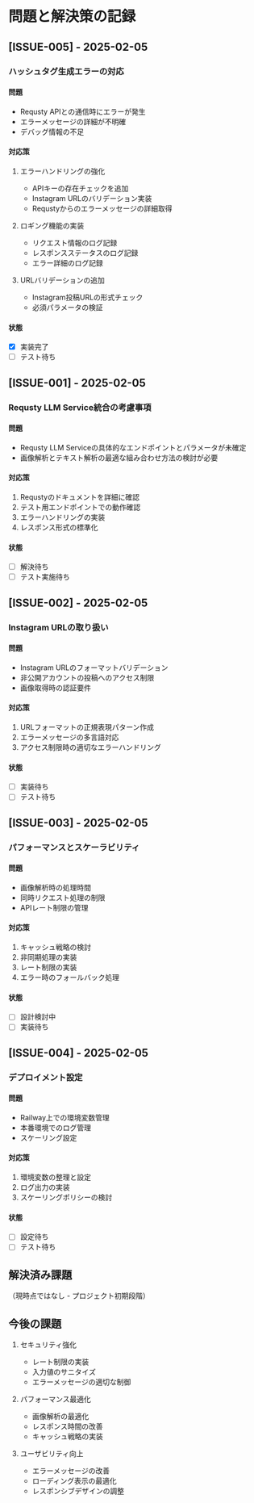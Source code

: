 # 問題と解決策の記録

## [ISSUE-005] - 2025-02-05
### ハッシュタグ生成エラーの対応

#### 問題
- Requsty APIとの通信時にエラーが発生
- エラーメッセージの詳細が不明確
- デバッグ情報の不足

#### 対応策
1. エラーハンドリングの強化
   - APIキーの存在チェックを追加
   - Instagram URLのバリデーション実装
   - Requstyからのエラーメッセージの詳細取得

2. ロギング機能の実装
   - リクエスト情報のログ記録
   - レスポンスステータスのログ記録
   - エラー詳細のログ記録

3. URLバリデーションの追加
   - Instagram投稿URLの形式チェック
   - 必須パラメータの検証

#### 状態
- [x] 実装完了
- [ ] テスト待ち

## [ISSUE-001] - 2025-02-05
### Requsty LLM Service統合の考慮事項

#### 問題
- Requsty LLM Serviceの具体的なエンドポイントとパラメータが未確定
- 画像解析とテキスト解析の最適な組み合わせ方法の検討が必要

#### 対応策
1. Requstyのドキュメントを詳細に確認
2. テスト用エンドポイントでの動作確認
3. エラーハンドリングの実装
4. レスポンス形式の標準化

#### 状態
- [ ] 解決待ち
- [ ] テスト実施待ち

## [ISSUE-002] - 2025-02-05
### Instagram URLの取り扱い

#### 問題
- Instagram URLのフォーマットバリデーション
- 非公開アカウントの投稿へのアクセス制限
- 画像取得時の認証要件

#### 対応策
1. URLフォーマットの正規表現パターン作成
2. エラーメッセージの多言語対応
3. アクセス制限時の適切なエラーハンドリング

#### 状態
- [ ] 実装待ち
- [ ] テスト待ち

## [ISSUE-003] - 2025-02-05
### パフォーマンスとスケーラビリティ

#### 問題
- 画像解析時の処理時間
- 同時リクエスト処理の制限
- APIレート制限の管理

#### 対応策
1. キャッシュ戦略の検討
2. 非同期処理の実装
3. レート制限の実装
4. エラー時のフォールバック処理

#### 状態
- [ ] 設計検討中
- [ ] 実装待ち

## [ISSUE-004] - 2025-02-05
### デプロイメント設定

#### 問題
- Railway上での環境変数管理
- 本番環境でのログ管理
- スケーリング設定

#### 対応策
1. 環境変数の整理と設定
2. ログ出力の実装
3. スケーリングポリシーの検討

#### 状態
- [ ] 設定待ち
- [ ] テスト待ち

## 解決済み課題
（現時点ではなし - プロジェクト初期段階）

## 今後の課題
1. セキュリティ強化
   - レート制限の実装
   - 入力値のサニタイズ
   - エラーメッセージの適切な制御

2. パフォーマンス最適化
   - 画像解析の最適化
   - レスポンス時間の改善
   - キャッシュ戦略の実装

3. ユーザビリティ向上
   - エラーメッセージの改善
   - ローディング表示の最適化
   - レスポンシブデザインの調整